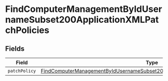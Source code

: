 # FindComputerManagementByIdUsernameSubset200ApplicationXMLPatchPolicies


## Fields

| Field                                                                                                                                                                                             | Type                                                                                                                                                                                              | Required                                                                                                                                                                                          | Description                                                                                                                                                                                       |
| ------------------------------------------------------------------------------------------------------------------------------------------------------------------------------------------------- | ------------------------------------------------------------------------------------------------------------------------------------------------------------------------------------------------- | ------------------------------------------------------------------------------------------------------------------------------------------------------------------------------------------------- | ------------------------------------------------------------------------------------------------------------------------------------------------------------------------------------------------- |
| `patchPolicy`                                                                                                                                                                                     | [FindComputerManagementByIdUsernameSubset200ApplicationXMLPatchPoliciesPatchPolicy](../../models/operations/findcomputermanagementbyidusernamesubset200applicationxmlpatchpoliciespatchpolicy.md) | :heavy_minus_sign:                                                                                                                                                                                | N/A                                                                                                                                                                                               |